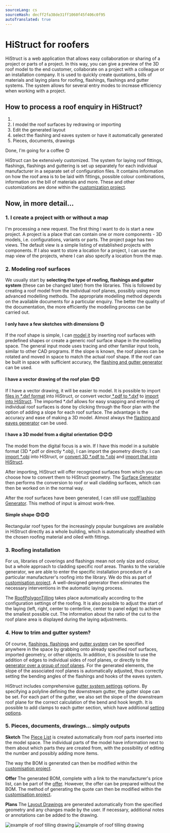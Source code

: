 ```yaml
---
sourceLang: cs
sourceHash: decff2fa38de31ff1060f45f406c0f95
autoTranslated: true
---
```



# HiStruct for roofers

HiStruct is a web application that allows easy collaboration or sharing of a project or parts of a project. In this way, you can give a preview of the 3D roof model to the end customer, collaborate on a project with a colleague or an installation company.
It is used to quickly create quotations, bills of materials and laying plans for roofing, flashings, flashings and gutter systems. The system allows for several entry modes to increase efficiency when working with a project.

## How to process a roof enquiry in HiStruct?

1.
1. I model the roof surfaces by redrawing or importing
1. Edit the generated layout
1. select the flashing and eaves system or have it automatically generated
1. Pieces, documents, drawings


Done, I'm going for a coffee 😊

HiStruct can be extensively customized. The system for laying roof fittings, flashings, flashings and guttering is set up separately for each individual manufacturer in a separate set of configuration files. It contains information on how the roof area is to be laid with fittings, possible colour combinations, information on the bill of materials and more. These and other customizations are done within the [customization project](customisationProject.md).

## Now, in more detail...

### 1. I create a project with or without a map

I'm processing a new request. The first thing I want to do is start a new project. A project is a place that can contain one or more components - 3D models, i.e. configurations, variants or parts. The project page has two views. The default view is a simple listing of established projects with components. If I also want to store a location for a project, I can use the map view of the projects, where I can also specify a location from the map.

### 2. Modeling roof surfaces

We usually start by **selecting the type of roofing, flashings and gutter system** (these can be changed later) from the libraries. This is followed by creating a roof model from the individual roof planes, possibly using more advanced modelling methods. The appropriate modelling method depends on the available documents for a particular enquiry. The better the quality of the documentation, the more efficiently the modelling process can be carried out.

#### **I only have a few sketches with dimensions 😊**

If the roof shape is simple, I can [model it](modellingRoofs.md) by inserting roof surfaces with predefined shapes or create a generic roof surface shape in the modelling space. The general input mode uses tracing and other familiar input tools, similar to other CAD programs. If the slope is known, the roof planes can be rotated and moved in space to match the actual roof shape. If the roof can be built in space with sufficient accuracy, the [flashing and gutter generator](roofFlashingGenerator.md) can be used.

#### **I have a vector drawing of the roof plan 😊😊**

If I have a vector drawing, it will be easier to model. It is possible to import [files in *.dxf format](importDxf.md) into HiStruct, or convert vector[ *.pdf to *.dxf](convertPdfToDxf.md) to [import into HiStruct](importDxf.md). The imported *.dxf allows for easy snapping and entering of individual roof surfaces is done by clicking through the floor plan with the option of adding a slope for each roof surface. The advantage is the accuracy and ease of making a 3D model. Almost always the [flashing and eaves generator](roofFlashingGenerator.md) can be used.

#### **I have a 3D model from a digital orientation 😊😊😊**

The model from the digital focus is a win. If I have this model in a suitable format (3D *.pdf or directly *.obj), I can import the geometry directly. I can [import *.obj](importObj.md) into HiStruct, or [convert 3D *.pdf to *.obj](convert3dPdfToObj.md) and [import that into HiStruct](importObj.md).

After importing, HiStruct will offer recognized surfaces from which you can choose how to convert them to HiStruct geometry. The [Surface Generator](roofPolygonGenerator.md) then performs the conversion to roof or wall cladding surfaces, which can then be worked on in the normal way.

After the roof surfaces have been generated, I can still use [roofFlashing Generator](roofFlashingGenerator.md). This method of input is almost work-free.

#### **Simple shape 😊😊😊**

Rectangular roof types for the increasingly popular bungalows are available in HiStruct directly as a whole building, which is automatically sheathed with the chosen roofing material and oiled with fittings.

### 3. Roofing installation

For us, libraries of coverings and flashings mean not only size and colour, but a whole approach to cladding specific roof areas. Thanks to the variable generator, we are able to enter the specific installation procedure of a particular manufacturer's roofing into the library. We do this as part of [customisation project](customisationProject.md). A well-designed generator then eliminates the necessary interventions in the automatic laying process.

The [RoofPolygonTilling](roofPolygonTillingOptions.md) takes place automatically according to the configuration settings of the roofing. It is also possible to adjust the start of the laying (left, right, center to centerline, center to panel edge) to achieve the smallest possible cut. The information about the ratio of the cut to the roof plane area is displayed during the laying adjustments.

### 4. How to trim and gutter system?

Of course, [flashings, flashings](roofFlashingOptions.md) and [gutter system](roofFlashingGutterOptions.md) can be specified anywhere in the space by grabbing onto already specified roof surfaces, imported geometry, or other objects. In addition, it is possible to use the addition of edges to individual sides of roof planes, or directly to the [generator over a group of roof planes](roofFlashingGenerator.md). For the generated elements, the slope of the associated roof planes is automatically adjusted, thus correctly setting the bending angles of the flashings and hooks of the eaves system.

HiStruct includes comprehensive [gutter system settings](roofFlashingGutterOptions.md) options. By specifying a polyline defining the downstream gutter, the gutter slope can be set. For each part of the gutter, we also set the slope of the downstream roof plane for the correct calculation of the bend and hook length. It is possible to add clamps to each gutter section, which have additional [setting options](roofFlashingGutterOptions.md).

### 5. Pieces, documents, drawings... simply outputs

**Sketch**
The [Piece List](roofBom.md) is created automatically from roof parts inserted into the model space. The individual parts of the model have information next to them about which parts they are created from, with the possibility of editing the number and possibly adding more items.

The way the BOM is generated can then be modified within the [customisation project](customisationProject.md).

**Offer**
The generated BOM, complete with a link to the manufacturer's price list, can be part of the [offer](roofQuote.md). However, the offer can be prepared without the BOM. The method of generating the quote can then be modified within the [customisation project](customisationProject.md).

**Plans**
The [Layout Drawings](roofPolygonTillingDrawing.md) are generated automatically from the specified geometry and any changes made by the user. If necessary, additional notes or annotations can be added to the drawing.

![example of roof tilling drawing](img\roofTillingPlane1.png)
![example of roof tilling drawing](img\roofTillingPlane2.png)
